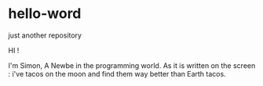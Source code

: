# hello-word
just another repository

HI !

I'm Simon, A Newbe in the programming world.
As it is written on the screen : i've tacos on the moon and find them way better than Earth tacos.
